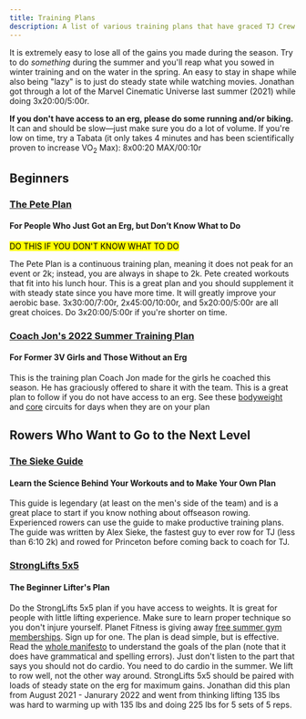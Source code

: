 ```yaml
---
title: Training Plans
description: A list of various training plans that have graced TJ Crew's awareness
---
```


It is extremely easy to lose all of the gains you made during the season. Try to
do _something_ during the summer and you'll reap what you sowed in winter
training and on the water in the spring. An easy to stay in shape while also
being "lazy" is to just do steady state while watching movies. Jonathan got
through a lot of the Marvel Cinematic Universe last summer (2021) while doing
3x20:00/5:00r.

**If you don't have access to an erg, please do some running and/or biking.** It
can and should be slow—just make sure you do a lot of volume. If you're low on
time, try a Tabata (it only takes 4 minutes and has been scientifically proven
to increase VO<sub>2</sub> Max): 8x00:20 MAX/00:10r

## Beginners

### [The Pete Plan](https://thepeteplan.wordpress.com/the-pete-plan/)

#### For People Who Just Got an Erg, but Don’t Know What to Do

<mark>DO THIS IF YOU DON'T KNOW WHAT TO DO</mark>

The Pete Plan is a continuous training plan, meaning it does not peak for an
event or 2k; instead, you are always in shape to 2k. Pete created workouts that
fit into his lunch hour. This is a great plan and you should supplement it with
steady state since you have more time. It will greatly improve your aerobic
base. 3x30:00/7:00r, 2x45:00/10:00r, and 5x20:00/5:00r are all great choices. Do
3x20:00/5:00r if you're shorter on time.

### [Coach Jon\'s 2022 Summer Training Plan](https://docs.google.com/document/d/1qbwQY2P2Ws9DjQSPB3q0S40ibTME1cf8Mvx77D5tgcE/edit)

#### For Former 3V Girls and Those Without an Erg

This is the training plan Coach Jon made for the girls he coached this season.
He has graciously offered to share it with the team. This is a great plan to
follow if you do not have access to an erg. See these [bodyweight] and [core]
circuits for days when they are on your plan

[bodyweight]: /bodyweight
[core]: /core

## Rowers Who Want to Go to the Next Level

### [The Sieke Guide](/files/sieke.pdf)

#### Learn the Science Behind Your Workouts and to Make Your Own Plan

This guide is legendary (at least on the men's side of the team) and is a great
place to start if you know nothing about offseason rowing. Experienced rowers
can use the guide to make productive training plans. The guide was written by
Alex Sieke, the fastest guy to ever row for TJ (less than 6:10 2k) and rowed for
Princeton before coming back to coach for TJ.

### [StrongLifts 5x5](https://stronglifts.com/5x5/)

#### The Beginner Lifter's Plan

Do the StrongLifts 5x5 plan if you have access to weights. It is great for
people with little lifting experience. Make sure to learn proper technique so
you don't injure yourself. Planet Fitness is giving away [free summer gym
memberships]. Sign up for one. The plan is dead simple, but is effective. Read
the [whole manifesto] to understand the goals of the plan (note that it does
have grammatical and spelling errors). Just don't listen to the part that says
you should not do cardio. You need to do cardio in the summer. We lift to row
well, not the other way around. StrongLifts 5x5 should be paired with loads of
steady state on the erg for maximum gains. Jonathan did this plan from August
2021 - Janurary 2022 and went from thinking lifting 135 lbs was hard to warming
up with 135 lbs and doing 225 lbs for 5 sets of 5 reps.

[free summer gym memberships]: https://www.planetfitness.com/summerpass/registration
[whole manifesto]: https://stronglifts.com/5x5/
